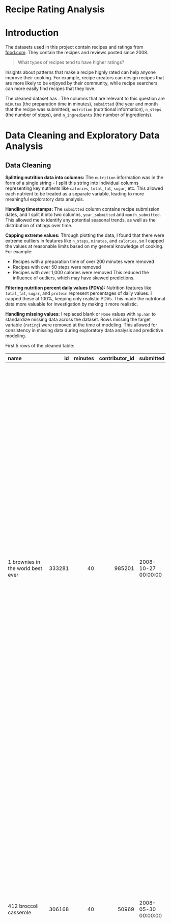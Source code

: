 # Recipe Rating Analysis

# Introduction

The datasets used in this project contain recipes and ratings from [food.com](https://www.food.com). They contain the recipes and reviews posted since 2008. 

> What types of recipes tend to have higher ratings?

Insights about patterns that make a recipe highly rated can help anyone improve their cooking. For example, recipe creators can design recipes that are more likely to be enjoyed by their community, while recipe searchers can more easily find recipes that they love.

The cleaned dataset has . The columns that are relevant to this question are `minutes` (the preparation time in minutes), `submitted` (the year and month that the recipe was submitted), `nutrition` (nutritional information), `n_steps` (the number of steps), and `n_ingredients` (the number of ingredients). 

# Data Cleaning and Exploratory Data Analysis

## Data Cleaning

**Splitting nutrition data into columns:** The `nutrition` information was in the form of a single string - I split this string into individual columns representing key nutrients like `calories`, `total_fat`, `sugar`, etc. This allowed each nutrient to be treated as a separate variable, leading to more meaningful exploratory data analysis.

**Handling timestamps:** The `submitted` column contains recipe submission dates, and I split it into two columns, `year_submitted` and `month_submitted`. This allowed me to identify any potential seasonal trends, as well as the distribution of ratings over time.

**Capping extreme values:** Through plotting the data, I found that there were extreme outliers in features like `n_steps`, `minutes`, and `calories`, so I capped the values at reasonable limits based on my general knowledge of cooking. For example:
- Recipes with a preparation time of over 200 minutes were removed
- Recipes with over 50 steps were removed
- Recipes with over 1,000 calories were removed
This reduced the influence of outliers, which may have skewed predictions.

**Filtering nutrition percent daily values (PDVs):** Nutrition features like `total_fat`, `sugar`, and `protein` represent percentages of daily values. I capped these at 100%, keeping only realistic PDVs. This made the nutritonal data more valuable for investigation by making it more realistic.

**Handling missing values:** I replaced blank or `None` values with `np.nan` to standardize missing data across the dataset. Rows missing the target variable (`rating`) were removed at the time of modeling. This allowed for consistency in missing data during exploratory data analysis and predictive modeling. 

First 5 rows of the cleaned table:

| name                                    |     id |   minutes |   contributor_id | submitted           | tags                                                                                                                                                                                                                                                                                                                                                             | nutrition                                   |   n_steps | steps                                                                                                                                                                                                                                                                                                                                                                                                                                                                                                                                                                                                                                                                                                                                                                                                                                                                                                                                                                                                                                                                                                                                                                                                                                                                                                                                                                               | description                                                                                                                                                                                                                                                                                                                                                                       | ingredients                                                                                                                                                                                                                             |   n_ingredients |   rating |   calories |   total_fat |   sugar |   sodium |   protein |   saturated_fat |   carbohydrates |   year_submitted |   month_submitted |
|:----------------------------------------|-------:|----------:|-----------------:|:--------------------|:-----------------------------------------------------------------------------------------------------------------------------------------------------------------------------------------------------------------------------------------------------------------------------------------------------------------------------------------------------------------|:--------------------------------------------|----------:|:------------------------------------------------------------------------------------------------------------------------------------------------------------------------------------------------------------------------------------------------------------------------------------------------------------------------------------------------------------------------------------------------------------------------------------------------------------------------------------------------------------------------------------------------------------------------------------------------------------------------------------------------------------------------------------------------------------------------------------------------------------------------------------------------------------------------------------------------------------------------------------------------------------------------------------------------------------------------------------------------------------------------------------------------------------------------------------------------------------------------------------------------------------------------------------------------------------------------------------------------------------------------------------------------------------------------------------------------------------------------------------|:----------------------------------------------------------------------------------------------------------------------------------------------------------------------------------------------------------------------------------------------------------------------------------------------------------------------------------------------------------------------------------|:----------------------------------------------------------------------------------------------------------------------------------------------------------------------------------------------------------------------------------------|----------------:|---------:|-----------:|------------:|--------:|---------:|----------:|----------------:|----------------:|-----------------:|------------------:|
| 1 brownies in the world    best ever    | 333281 |        40 |           985201 | 2008-10-27 00:00:00 | ['60-minutes-or-less', 'time-to-make', 'course', 'main-ingredient', 'preparation', 'for-large-groups', 'desserts', 'lunch', 'snacks', 'cookies-and-brownies', 'chocolate', 'bar-cookies', 'brownies', 'number-of-servings']                                                                                                                                      | [138.4, 10.0, 50.0, 3.0, 3.0, 19.0, 6.0]    |        10 | ['heat the oven to 350f and arrange the rack in the middle', 'line an 8-by-8-inch glass baking dish with aluminum foil', 'combine chocolate and butter in a medium saucepan and cook over medium-low heat , stirring frequently , until evenly melted', 'remove from heat and let cool to room temperature', 'combine eggs , sugar , cocoa powder , vanilla extract , espresso , and salt in a large bowl and briefly stir until just evenly incorporated', 'add cooled chocolate and mix until uniform in color', 'add flour and stir until just incorporated', 'transfer batter to the prepared baking dish', 'bake until a tester inserted in the center of the brownies comes out clean , about 25 to 30 minutes', 'remove from the oven and cool completely before cutting']                                                                                                                                                                                                                                                                                                                                                                                                                                                                                                                                                                                                   | these are the most; chocolatey, moist, rich, dense, fudgy, delicious brownies that you'll ever make.....sereiously! there's no doubt that these will be your fav brownies ever for you can add things to them or make them plain.....either way they're pure heaven!                                                                                                              | ['bittersweet chocolate', 'unsalted butter', 'eggs', 'granulated sugar', 'unsweetened cocoa powder', 'vanilla extract', 'brewed espresso', 'kosher salt', 'all-purpose flour']                                                          |               9 |        4 |      138.4 |          10 |      50 |        3 |         3 |              19 |               6 |             2008 |                10 |
| 412 broccoli casserole                  | 306168 |        40 |            50969 | 2008-05-30 00:00:00 | ['60-minutes-or-less', 'time-to-make', 'course', 'main-ingredient', 'preparation', 'side-dishes', 'vegetables', 'easy', 'beginner-cook', 'broccoli']                                                                                                                                                                                                             | [194.8, 20.0, 6.0, 32.0, 22.0, 36.0, 3.0]   |         6 | ['preheat oven to 350 degrees', 'spray a 2 quart baking dish with cooking spray , set aside', 'in a large bowl mix together broccoli , soup , one cup of cheese , garlic powder , pepper , salt , milk , 1 cup of french onions , and soy sauce', 'pour into baking dish , sprinkle remaining cheese over top', 'bake for 25 minutes or until cheese is lightly browned', 'sprinkle with rest of french fried onions and bake until onions are browned and cheese is bubbly , about 10 more minutes']                                                                                                                                                                                                                                                                                                                                                                                                                                                                                                                                                                                                                                                                                                                                                                                                                                                                               | since there are already 411 recipes for broccoli casserole posted to "zaar" ,i decided to call this one  #412 broccoli casserole.i don't think there are any like this one in the database. i based this one on the famous "green bean casserole" from campbell's soup. but i think mine is better since i don't like cream of mushroom soup.submitted to "zaar" on may 28th,2008 | ['frozen broccoli cuts', 'cream of chicken soup', 'sharp cheddar cheese', 'garlic powder', 'ground black pepper', 'salt', 'milk', 'soy sauce', 'french-fried onions']                                                                   |               9 |        5 |      194.8 |          20 |       6 |       32 |        22 |              36 |               3 |             2008 |                 5 |
| 2000 meatloaf                           | 475785 |        90 |          2202916 | 2012-03-06 00:00:00 | ['time-to-make', 'course', 'main-ingredient', 'preparation', 'main-dish', 'potatoes', 'vegetables', '4-hours-or-less', 'meatloaf', 'simply-potatoes2']                                                                                                                                                                                                           | [267.0, 30.0, 12.0, 12.0, 29.0, 48.0, 2.0]  |        17 | ['pan fry bacon , and set aside on a paper towel to absorb excess grease', 'mince yellow onion , red bell pepper , and add to your mixing bowl', 'chop garlic and set aside', 'put 1tbsp olive oil into a saut pan , along with chopped garlic , teaspoons white pepper and a pinch of kosher salt', 'bring to a medium heat to sweat your garlic', 'preheat oven to 350f', 'coarsely chop your baby spinach add to your heated pan , stir frequently for approximately 5 min to wilt', 'add your spinach to the mixing bowl', 'chop your now cooled bacon , and add it to the mixing bowl', 'add your meatloaf mix to the bowl , with one egg and mix till thoroughly combined', 'add your goat cheese , one egg , 1 / 8 tsp white pepper and 1 / 8 tsp of kosher salt and mix till thoroughly combined', 'transfer to a 9x5 meatloaf pan , and cook for 60 min or until the internal temperature is at least 160f', 'let stand for 5min', 'melt 1tbsp unsalted butter into a frying pan , and cook up to three eggs at a time', 'crack each egg into a separate dish , in order to prevent egg shells from reaching the pan , then add salt and pepper to taste', 'wait until the egg whites are firm looking , but slightly runny on top before flipping your eggs', 'after flipping , wait 10~20 seconds before removing each egg and placing it over your slices of meatloaf'] | ready, set, cook! special edition contest entry: a mediterranean flavor inspired meatloaf dish. featuring: simply potatoes - shredded hash browns, egg, bacon, spinach, red bell pepper, and goat cheese.                                                                                                                                                                         | ['meatloaf mixture', 'unsmoked bacon', 'goat cheese', 'unsalted butter', 'eggs', 'baby spinach', 'yellow onion', 'red bell pepper', 'simply potatoes shredded hash browns', 'fresh garlic', 'kosher salt', 'white pepper', 'olive oil'] |              13 |        5 |      267   |          30 |      12 |       12 |        29 |              48 |               2 |             2012 |                 3 |
| 5 tacos                                 | 500166 |        20 |          2549237 | 2013-05-13 00:00:00 | ['weeknight', '30-minutes-or-less', 'time-to-make', 'course', 'main-ingredient', 'preparation', 'occasion', 'main-dish', 'beef', 'vegetables', 'easy', 'diabetic', 'dinner-party', 'kid-friendly', 'stove-top', 'dietary', 'comfort-food', 'inexpensive', 'ground-beef', 'meat', 'greens', 'lettuces', 'tomatoes', 'taste-mood', 'equipment', '3-steps-or-less'] | [249.4, 26.0, 4.0, 6.0, 39.0, 39.0, 0.0]    |         5 | ['cook meat', 'add taco seasoning', 'place meat into taco shells / tortillas', 'top with tomatoes , onions , lettuce , salsa and cheese', 'boil corn cobs 5-7 minutes']                                                                                                                                                                                                                                                                                                                                                                                                                                                                                                                                                                                                                                                                                                                                                                                                                                                                                                                                                                                                                                                                                                                                                                                                             | costs about $5.00 to make.                                                                                                                                                                                                                                                                                                                                                        | ['ground beef', 'taco seasoning', 'taco shells', 'lettuce', 'tomatoes', 'onion', 'salsa', 'cheddar cheese', 'corn cobs']                                                                                                                |               9 |        4 |      249.4 |          26 |       4 |        6 |        39 |              39 |               0 |             2013 |                 5 |
| blepandekager   danish   apple pancakes | 503475 |        50 |           128473 | 2013-07-08 00:00:00 | ['danish', '60-minutes-or-less', 'time-to-make', 'course', 'cuisine', 'preparation', 'pancakes-and-waffles', 'breakfast', 'scandinavian', 'european']                                                                                                                                                                                                            | [358.2, 30.0, 62.0, 14.0, 19.0, 54.0, 12.0] |        10 | ['beat the eggs lightly and add the milk', 'combine the flour , sugar and salt', 'stir the flour mixture into the egg mixture , stirring in the cup of cream as you mix', 'fry the apple slices in butter in a skillet', 'preheat oven to 500 degree', 'cover the bottom of an oven-proof baking dish , or heavy skillet , with apples', 'pour the batter over slices and bake in a preheated 500 oven', 'when nearly done , remove from oven and sprinkle here and there with a mixture of sugar and cinnamon to taste', 'place dabs of butter on the pancake and return to oven until browned', 'just before serving , sprinkle with lemon juice , and cut into triangles']                                                                                                                                                                                                                                                                                                                                                                                                                                                                                                                                                                                                                                                                                                       | this recipe has been posted here for play in zwt9 - scandinavia.  this recipe was found at website: mindspring.com - christian's danish recipes.                                                                                                                                                                                                                                  | ['eggs', 'milk', 'flour', 'sugar', 'salt', 'cream', 'apples', 'butter', 'cinnamon', 'lemon, juice of']                                                                                                                                  |              10 |        5 |      358.2 |          30 |      62 |       14 |        19 |              54 |              12 |             2013 |                 7 |

## Univariate Analysis

<iframe
  src="assets/fig_prep_time.html"
  width="800"
  height="600"
  frameborder="0"
></iframe>

The histogram above shows the distribution of preparation times for recipes in the dataset. Most recipes require 20-50 minutes, with a sharp decline in recipes taking longer than 50 minutes. This shows that recipes with shorter preparation times are more common, potentially suggesting user prefrence for quicker dishes. 

This insight ties back to our initial question: *What types of recipes tend to have higher ratings?* By understanding that shorter preparation times are more common, we can hypothesize that user ratings might favor recipes that are quicker and easier to prepare. 

## Bivariate Analysis

<iframe
  src="assets/fig_ratings_per_year.html"
  width="800"
  height="600"
  frameborder="0"
></iframe>

I had hypothesized that older recipes on the website would have a greater number of ratings, and therefore a potentially higher average rating. The bar chart above shows the number of ratings submitted per year. There is a noticeable downward trend over time, with recipes from 2008 having the greatest number of ratings.

This suggests that recipes that have been on the website for longer likely have more engagement. This is relevant to the initial question because it highlights the need to consider time-related factors when analyzing recipe ratings.

## Interesting Aggregates

|   Year |   Avg Rating | Recipe Count   |
|-------:|-------------:|:---------------|
|   2008 |         4.60  | 21,770         |
|   2009 |         4.62 | 16,077         |
|   2010 |         4.64 | 8,551          |
|   2011 |         4.68 | 5,264          |
|   2012 |         4.68 | 3,667          |
|   2013 |         4.66 | 2,715          |
|   2014 |         4.62 | 733            |
|   2015 |         4.65 | 212            |
|   2016 |         4.47 | 129            |
|   2017 |         4.43 | 172            |
|   2018 |         4.78 | 98             |



# Framing a Prediction Problem

# Baseline Model

# Final Model